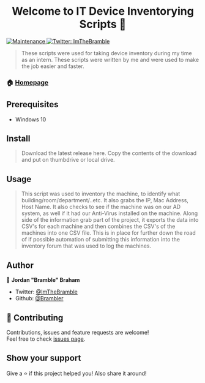 <h1 align="center">Welcome to IT Device Inventorying Scripts 👋</h1>
<p>
  <a href="https://github.com/kefranabg/readme-md-generator/graphs/commit-activity">
    <img alt="Maintenance" src="https://img.shields.io/badge/Maintained%3F-yes-green.svg" target="_blank" />
  </a>
  <a href="https://twitter.com/ImTheBramble">
    <img alt="Twitter: ImTheBramble" src="https://img.shields.io/twitter/follow/ImTheBramble.svg?style=social" target="_blank" />
  </a>
</p>

> These scripts were used for taking device inventory during my time as an intern. These scripts were written by me and were used to make the job easier and faster.

### 🏠 [Homepage](https://github.com/Brambler)

## Prerequisites

- Windows 10

## Install

> Download the latest release here.
> Copy the contents of the download and put on thumbdrive or local drive.


## Usage
> This script was used to inventory the machine, to identify what building/room/department/..etc. It also grabs the IP, Mac Address, Host Name. It also checks to see if the machine was on our AD system, as well if it had our Anti-Virus installed on the machine.
  Along side of the information grab part of the project, it exports the data into CSV's for each machine and then combines the CSV's of the machines into one CSV file. This is in place for further down the road of if possible automation of submitting this information into the inventory forum that was used to log the machines.

## Author
👤 **Jordan &#34;Bramble&#34; Braham**

* Twitter: [@ImTheBramble](https://twitter.com/ImTheBramble)
* Github: [@Brambler](https://github.com/Brambler)

## 🤝 Contributing
Contributions, issues and feature requests are welcome!<br />Feel free to check [issues page](https://github.com/Brambler/BrambleBot.js/issues).

## Show your support
Give a ⭐️ if this project helped you! Also share it around!
